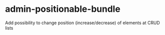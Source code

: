 admin-positionable-bundle
=========================

Add possibility to change position (increase/decrease) of elements at CRUD lists 
